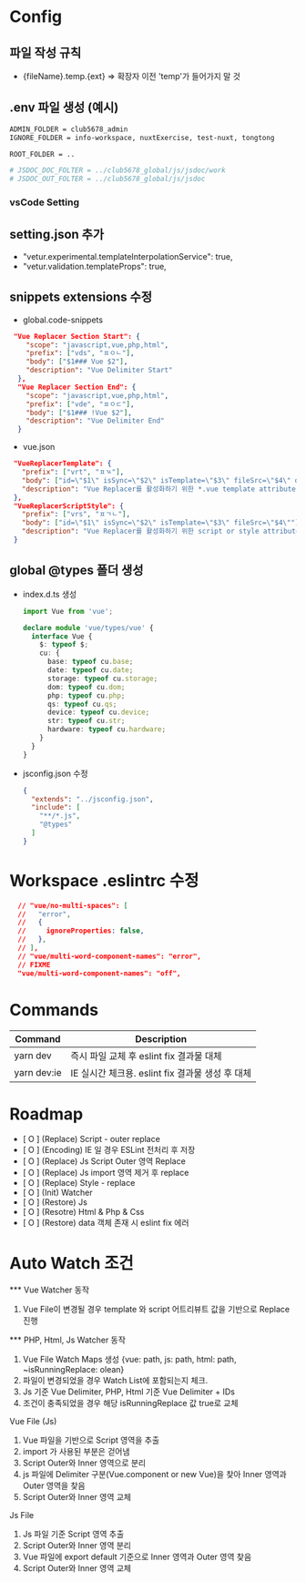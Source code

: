 
# Config

## 파일 작성 규칙

- \{fileName\}.temp.\{ext\} => 확장자 이전 'temp'가 들어가지 말 것

## .env 파일 생성 (예시)

  ```bash
  ADMIN_FOLDER = club5678_admin
  IGNORE_FOLDER = info-workspace, nuxtExercise, test-nuxt, tongtong

  ROOT_FOLDER = ..

  # JSDOC_DOC_FOLTER = ../club5678_global/js/jsdoc/work
  # JSDOC_OUT_FOLTER = ../club5678_global/js/jsdoc
  ```
  
### vsCode Setting

## setting.json 추가

- "vetur.experimental.templateInterpolationService": true,
- "vetur.validation.templateProps": true,

## snippets extensions 수정

- global.code-snippets

``` json
 "Vue Replacer Section Start": {
    "scope": "javascript,vue,php,html",
    "prefix": ["vds", "ㅍㅇㄴ"],
    "body": ["$1### Vue $2"],
    "description": "Vue Delimiter Start"
  },
  "Vue Replacer Section End": {
    "scope": "javascript,vue,php,html",
    "prefix": ["vde", "ㅍㅇㄷ"],
    "body": ["$1### !Vue $2"],
    "description": "Vue Delimiter End"
  }
```

- vue.json

``` json
 "VueReplacerTemplate": {
   "prefix": ["vrt", "ㅍㄳ"],
   "body": ["id=\"$1\" isSync=\"$2\" isTemplate=\"$3\" fileSrc=\"$4\" depth=\"$5\""],
   "description": "Vue Replacer를 활성화하기 위한 *.vue template attribute"
 },
 "VueReplacerScriptStyle": {
   "prefix": ["vrs", "ㅍㄱㄴ"],
   "body": ["id=\"$1\" isSync=\"$2\" isTemplate=\"$3\" fileSrc=\"$4\""],
   "description": "Vue Replacer를 활성화하기 위한 script or style attribute"
 }
```

## global \@types 폴더 생성

- index.d.ts 생성

  ``` ts
  import Vue from 'vue';

  declare module 'vue/types/vue' {
    interface Vue {
      $: typeof $;
      cu: {
        base: typeof cu.base;
        date: typeof cu.date;
        storage: typeof cu.storage;
        dom: typeof cu.dom;
        php: typeof cu.php;
        qs: typeof cu.qs;
        device: typeof cu.device;
        str: typeof cu.str;
        hardware: typeof cu.hardware;
      }
    }
  }
  ```

- jsconfig.json 수정

  ``` json
  {
    "extends": "../jsconfig.json",
    "include": [
      "**/*.js",
      "@types"
    ]
  }
  ```

# Workspace .eslintrc 수정

``` json
  // "vue/no-multi-spaces": [
  //   "error",
  //   {
  //     ignoreProperties: false,
  //   },
  // ],
  // "vue/multi-word-component-names": "error",
  // FIXME
  "vue/multi-word-component-names": "off",
```

# Commands

| Command | Description |
|---------|-------------|
| yarn dev | 즉시 파일 교체 후 eslint fix 결과물 대체 |
| yarn dev:ie | IE 실시간 체크용. eslint fix 결과물 생성 후 대체 |

# Roadmap

- [ O ] (Replace) Script - outer replace
- [ O ] (Encoding) IE 일 경우 ESLint 전처리 후 저장
- [ O ] (Replace) Js Script Outer 영역 Replace
- [ O ] (Replace) Js import 영역 제거 후 replace
- [ O ] (Replace) Style - replace
- [ O ] (Init) Watcher
- [ O ] (Restore) Js
- [ O ] (Resotre) Html & Php & Css
- [ O ] (Restore) data 객체 존재 시 eslint fix 에러

# Auto Watch 조건

*** Vue Watcher 동작

1. Vue File이 변경될 경우 template 와 script 어트리뷰트 값을 기반으로 Replace 진행

*** PHP, Html, Js Watcher 동작

1. Vue File Watch Maps 생성 \{vue: path, js: path, html: path, ~isRunningReplace: olean\}
2. 파일이 변경되었을 경우 Watch List에 포함되는지 체크.
3. Js 기준 Vue Delimiter, PHP, Html 기준 Vue Delimiter + IDs
4. 조건이 충족되었을 경우 해당 isRunningReplace 값 true로 교체

Vue File (Js)

1. Vue 파일을 기반으로 Script 영역을 추출
2. import 가 사용된 부분은 걷어냄
3. Script Outer와 Inner 영역으로 분리
4. js 파일에 Delimiter 구분(Vue.component or new Vue)을 찾아 Inner 영역과 Outer 영역을 찾음
5. Script Outer와 Inner 영역 교체

Js File

1. Js 파일 기준 Script 영역 추출
2. Script Outer와 Inner 영역 분리
3. Vue 파일에 export default 기준으로 Inner 영역과 Outer 영역 찾음
4. Script Outer와 Inner 영역 교체
